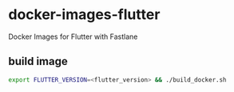 # docker-images-flutter

Docker Images for Flutter with Fastlane

## build image

```bash
export FLUTTER_VERSION=<flutter_version> && ./build_docker.sh
```